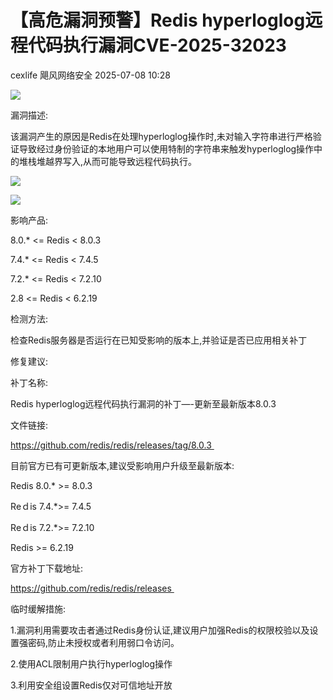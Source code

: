 #  【高危漏洞预警】Redis hyperloglog远程代码执行漏洞CVE-2025-32023  
cexlife  飓风网络安全   2025-07-08 10:28  
  
![](https://mmbiz.qpic.cn/mmbiz_png/ibhQpAia4xu00fEIwXshicMQllkCMgY6jsw4nMfOeLaWpBRtv8Xm7WMEEMWYfqVsPZCh9CWbltjdR90Uiagzr61jhg/640?wx_fmt=png&from=appmsg "")  
  
漏洞描述:  
  
该漏洞产生的原因是Rеdiѕ在处理hуреrlоɡlоɡ操作时,未对输入字符串进行严格验证导致经过身份验证的本地用户可以使用特制的字符串来触发hуреrlоɡlоɡ操作中的堆栈堆越界写入,从而可能导致远程代码执行。  
  
![](https://mmbiz.qpic.cn/mmbiz_png/ibhQpAia4xu00fEIwXshicMQllkCMgY6jswX4iadKhk7cyzbMB7cG4XFabcLLfkoFBIEOOClGscGutnSia9da9gpRUA/640?wx_fmt=png&from=appmsg "")  
  
![](https://mmbiz.qpic.cn/mmbiz_png/ibhQpAia4xu00fEIwXshicMQllkCMgY6jswnKIfgyWNRCwMpekQZyLqRnq38PlngOd52G5DplOWflLC2r4BhMvkRA/640?wx_fmt=png&from=appmsg "")  
  
影响产品:  
  
8.0.* <= Redis < 8.0.3  
  
7.4.* <= Redis < 7.4.5  
  
7.2.* <= Redis < 7.2.10  
  
2.8 <= Redis < 6.2.19   
  
检测方法:  
  
检查Redis服务器是否运行在已知受影响的版本上,并验证是否已应用相关补丁  
  
修复建议:  
  
补丁名称:  
  
Rеdiѕ hуреrlоɡlоɡ远程代码执行漏洞的补丁—-更新至最新版本8.0.3  
  
文件链接:  
  
https://github.com/redis/redis/releases/tag/8.0.3   
  
目前官方已有可更新版本,建议受影响用户升级至最新版本:  
  
Rеdiѕ 8.0.* >= 8.0.3  
  
Rеｄiѕ 7.4.*>= 7.4.5  
  
Rеｄiѕ 7.2.*>= 7.2.10  
  
Rеdiѕ >= 6.2.19  
  
官方补丁下载地址:  
  
https://github.com/redis/redis/releases   
  
临时缓解措施:  
  
1.漏洞利用需要攻击者通过Redis身份认证,建议用户加强Redis的权限校验以及设置强密码,防止未授权或者利用弱口令访问。  
  
2.使用ACL限制用户执行hуреrlоɡlоɡ操作  
  
3.利用安全组设置Redis仅对可信地址开放  
  
  
  
